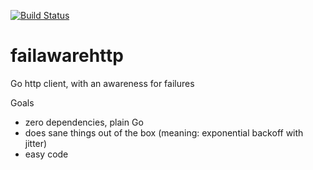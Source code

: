 [![Build Status](https://travis-ci.org/Ragnaroek/failawarehttp.svg?branch=master)](https://travis-ci.org/Ragnaroek/failawarehttp)

# failawarehttp
Go http client, with an awareness for failures

Goals
* zero dependencies, plain Go
* does sane things out of the box (meaning: exponential backoff with jitter)
* easy code
